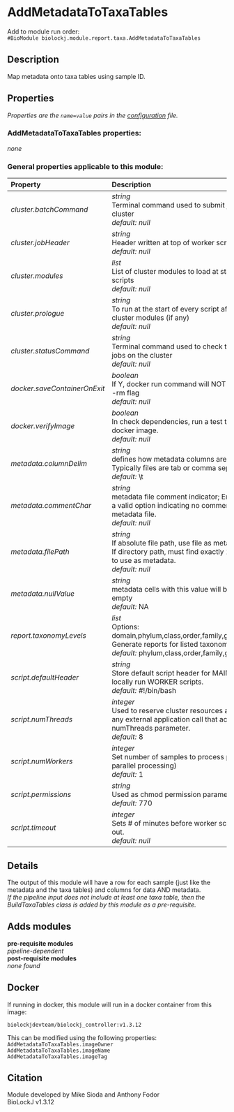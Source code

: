 # AddMetadataToTaxaTables
Add to module run order:                    
`#BioModule biolockj.module.report.taxa.AddMetadataToTaxaTables`

## Description 
Map metadata onto taxa tables using sample ID.

## Properties 
*Properties are the `name=value` pairs in the [configuration](../../../Configuration#properties) file.*                   

### AddMetadataToTaxaTables properties: 
*none*

### General properties applicable to this module: 
| Property| Description |
| :--- | :--- |
| *cluster.batchCommand* | _string_ <br>Terminal command used to submit jobs on the cluster<br>*default:*  *null* |
| *cluster.jobHeader* | _string_ <br>Header written at top of worker scripts<br>*default:*  *null* |
| *cluster.modules* | _list_ <br>List of cluster modules to load at start of worker scripts<br>*default:*  *null* |
| *cluster.prologue* | _string_ <br>To run at the start of every script after loading cluster modules (if any)<br>*default:*  *null* |
| *cluster.statusCommand* | _string_ <br>Terminal command used to check the status of jobs on the cluster<br>*default:*  *null* |
| *docker.saveContainerOnExit* | _boolean_ <br>If Y, docker run command will NOT include the --rm flag<br>*default:*  *null* |
| *docker.verifyImage* | _boolean_ <br>In check dependencies, run a test to verify the docker image.<br>*default:*  *null* |
| *metadata.columnDelim* | _string_ <br>defines how metadata columns are separated; Typically files are tab or comma separated.<br>*default:*  \t |
| *metadata.commentChar* | _string_ <br>metadata file comment indicator; Empty string is a valid option indicating no comments in metadata file.<br>*default:*  *null* |
| *metadata.filePath* | _string_ <br>If absolute file path, use file as metadata.<br>If directory path, must find exactly 1 file within, to use as metadata.<br>*default:*  *null* |
| *metadata.nullValue* | _string_ <br>metadata cells with this value will be treated as empty<br>*default:*  NA |
| *report.taxonomyLevels* | _list_ <br>Options: domain,phylum,class,order,family,genus,species. Generate reports for listed taxonomy levels<br>*default:*  phylum,class,order,family,genus |
| *script.defaultHeader* | _string_ <br>Store default script header for MAIN script and locally run WORKER scripts.<br>*default:*  #!/bin/bash |
| *script.numThreads* | _integer_ <br>Used to reserve cluster resources and passed to any external application call that accepts a numThreads parameter.<br>*default:*  8 |
| *script.numWorkers* | _integer_ <br>Set number of samples to process per script (if parallel processing)<br>*default:*  1 |
| *script.permissions* | _string_ <br>Used as chmod permission parameter (ex: 774)<br>*default:*  770 |
| *script.timeout* | _integer_ <br>Sets # of minutes before worker scripts times out.<br>*default:*  *null* |

## Details 
The output of this module will have a row for each sample (just like the metadata and the taxa tables) and columns for data AND metadata.                   
*If the pipeline input does not include at least one taxa table, then the BuildTaxaTables class is added by this module as a pre-requisite.*


## Adds modules 
**pre-requisite modules**                    
*pipeline-dependent*                   
**post-requisite modules**                    
*none found*                   

## Docker 
If running in docker, this module will run in a docker container from this image:<br>
```
biolockjdevteam/biolockj_controller:v1.3.12
```
This can be modified using the following properties:<br>
`AddMetadataToTaxaTables.imageOwner`<br>
`AddMetadataToTaxaTables.imageName`<br>
`AddMetadataToTaxaTables.imageTag`<br>

## Citation 
Module developed by Mike Sioda and Anthony Fodor                   
BioLockJ v1.3.12

